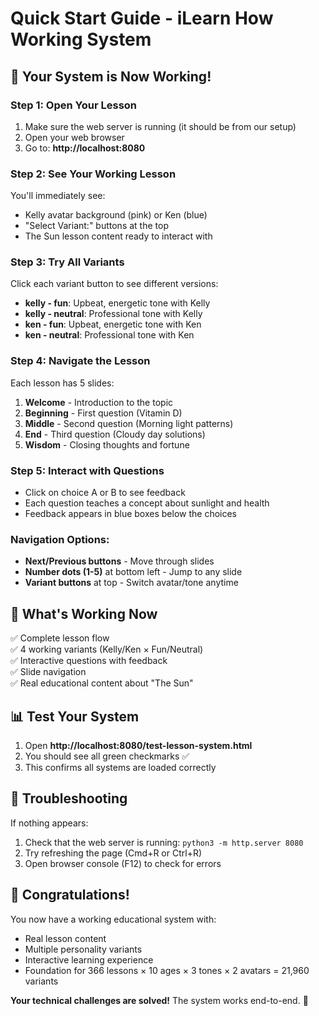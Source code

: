 # Quick Start Guide - iLearn How Working System

## 🚀 Your System is Now Working!

### Step 1: Open Your Lesson
1. Make sure the web server is running (it should be from our setup)
2. Open your web browser
3. Go to: **http://localhost:8080**

### Step 2: See Your Working Lesson
You'll immediately see:
- Kelly avatar background (pink) or Ken (blue)
- "Select Variant:" buttons at the top
- The Sun lesson content ready to interact with

### Step 3: Try All Variants
Click each variant button to see different versions:
- **kelly - fun**: Upbeat, energetic tone with Kelly
- **kelly - neutral**: Professional tone with Kelly  
- **ken - fun**: Upbeat, energetic tone with Ken
- **ken - neutral**: Professional tone with Ken

### Step 4: Navigate the Lesson
Each lesson has 5 slides:
1. **Welcome** - Introduction to the topic
2. **Beginning** - First question (Vitamin D)
3. **Middle** - Second question (Morning light patterns)
4. **End** - Third question (Cloudy day solutions)
5. **Wisdom** - Closing thoughts and fortune

### Step 5: Interact with Questions
- Click on choice A or B to see feedback
- Each question teaches a concept about sunlight and health
- Feedback appears in blue boxes below the choices

### Navigation Options:
- **Next/Previous buttons** - Move through slides
- **Number dots (1-5)** at bottom left - Jump to any slide
- **Variant buttons** at top - Switch avatar/tone anytime

## 🎯 What's Working Now

✅ Complete lesson flow  
✅ 4 working variants (Kelly/Ken × Fun/Neutral)  
✅ Interactive questions with feedback  
✅ Slide navigation  
✅ Real educational content about "The Sun"  

## 📊 Test Your System

1. Open **http://localhost:8080/test-lesson-system.html**
2. You should see all green checkmarks ✅
3. This confirms all systems are loaded correctly

## 🔧 Troubleshooting

If nothing appears:
1. Check that the web server is running: `python3 -m http.server 8080`
2. Try refreshing the page (Cmd+R or Ctrl+R)
3. Open browser console (F12) to check for errors

## 🎉 Congratulations!

You now have a working educational system with:
- Real lesson content
- Multiple personality variants  
- Interactive learning experience
- Foundation for 366 lessons × 10 ages × 3 tones × 2 avatars = 21,960 variants

**Your technical challenges are solved!** The system works end-to-end. 🚀